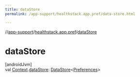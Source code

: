 ```yaml
---
title: dataStore
permalink: /app-support/healthstack.app.pref/data-store.html

---
```

//[app-support](/app-support.html)/[healthstack.app.pref](index.html)/[dataStore](data-store.html)



# dataStore



[androidJvm]\
val [Context](https://developer.android.com/reference/kotlin/android/content/Context.html).[dataStore](data-store.html): [DataStore](https://developer.android.com/reference/kotlin/androidx/datastore/core/DataStore.html)&lt;[Preferences](https://developer.android.com/reference/kotlin/androidx/datastore/preferences/core/Preferences.html)&gt;




